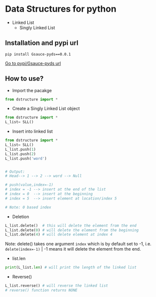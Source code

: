 # Data Structures for python
- Linked List
    - Singly Linked List


## Installation and pypi url

```
pip install Gsauce-pyds==0.0.1
```

<a href="https://pypi.org/project/Gsauce-pyds/0.0.1/">Go to pypi/Gsauce-pyds url</a>

## How to use?

- Import the pacakge
```python
from dstructure import *
```
- Create a Singly Linked List object
```python
from dstructure import *
L_list= SLL()
```
- Insert into linked list
```python
from dstructure import *
L_list= SLL()
L_list.push(1)
L_list.push(2)
L_list.push('word')


# Output:
# Head--> 1 --> 2 --> word --> Null

# push(value,index=-1) 
# index = -1 --> insert at the end of the list
# index = 0  --> insert at the beginning
# index = 5  --> insert element at location/index 5

# Note: 0 based index
```
- Deletion
```python
L_list.delete()  # this will delete the element from the end
L_list.delete(0) # will delete the element from the beginning
L_list.delete(4) # will delete element at index 4
```
Note: delete() takes one argument `index` which is by default set to -1, i.e. `delete(index=-1)` | -1 means it will delete the element from the end.

- list.len
```python
print(L_list.len) # will print the length of the linked list
```
- Reverse()
```python
L_list.reverse() # will reverse the linked list
# reverse() function returns NONE
```
